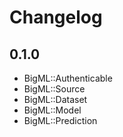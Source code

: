 # Changelog

## 0.1.0
- BigML::Authenticable
- BigML::Source
- BigML::Dataset
- BigML::Model
- BigML::Prediction

